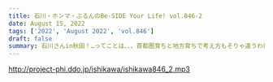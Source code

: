 ```yaml
---
title: 石川・ホンマ・ぶるんのBe-SIDE Your Life! vol.846-2
date: August 15, 2022
tags: ['2022', 'August 2022', 'vol.846']
draft: false
summary: 石川さんin秋田！…ってことは、、、首都圏育ちと地方育ちで考え方もそりゃ違うわけで…社会派？トーク
---
```


http://project-phi.ddo.jp/ishikawa/ishikawa846_2.mp3